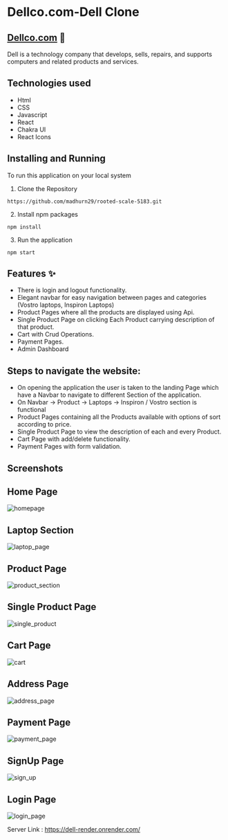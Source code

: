 
# Dellco.com-Dell Clone
## [Dellco.com](https://dellco.netlify.app/) :link:

Dell is a technology company that develops, sells, repairs, and supports computers and related products and services.

## Technologies used

- Html
- CSS
- Javascript
- React
- Chakra UI
- React Icons

## Installing and Running
To run this application on your local system

1. Clone the Repository

```
https://github.com/madhurn29/rooted-scale-5183.git
```
2. Install npm packages
```
npm install
```
3. Run the application
```
npm start
```

## Features  :sparkles:

- There is login and logout functionality.
- Elegant navbar for easy navigation between pages and categories (Vostro laptops, Inspiron Laptops)
- Product Pages where all the products are displayed using Api.
- Single Product Page on clicking Each Product carrying description of that product.
- Cart with Crud Operations.
- Payment Pages.
- Admin Dashboard

## Steps to navigate the website:

- On opening the application the user is taken to the landing Page which have a Navbar to navigate to different Section of the application.
- On Navbar -> Product -> Laptops -> Inspiron / Vostro section is functional
- Product Pages containing all the Products available with options of sort according to price.
- Single Product Page to view the description of each and every Product.
- Cart Page with add/delete functionality.
- Payment Pages with form validation.

## Screenshots
## Home Page
![homepage](https://user-images.githubusercontent.com/112754729/225916411-811778ed-fcfd-49ef-a42f-28b146f24dee.png)

## Laptop Section
![laptop_page](https://user-images.githubusercontent.com/112754729/226123271-dfad821f-83d1-4206-9cba-52e93f9235ad.png)

## Product Page
![product_section](https://user-images.githubusercontent.com/112754729/226123301-df68478b-d455-4082-b4db-dc7d6f96f7d9.png)

## Single Product Page
![single_product](https://user-images.githubusercontent.com/112754729/226123371-7316fd51-5fab-4d47-8e8c-b9fc2dc1a493.png)

## Cart Page
![cart](https://user-images.githubusercontent.com/112754729/226123321-081c3271-6d3a-4f79-9b80-2f12e2438efa.png)

## Address Page
![address_page](https://user-images.githubusercontent.com/112754729/226123344-4ed9ad6b-69ea-401a-b586-7aebbcad5b1d.png)

## Payment Page
![payment_page](https://user-images.githubusercontent.com/112754729/226123391-d4291066-8f49-463a-a723-95967f1e4085.png)

## SignUp Page
![sign_up](https://user-images.githubusercontent.com/112754729/226123405-8c7d506c-fef3-41d5-ab22-971b2c6875c7.png)

## Login Page
![login_page](https://user-images.githubusercontent.com/112754729/226123449-6cd2cbb3-62c0-45b7-aaa1-299938d2a73f.png)


Server Link : https://dell-render.onrender.com/
